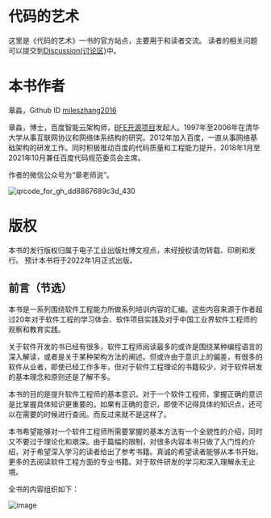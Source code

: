 # 代码的艺术

这里是《代码的艺术》一书的官方站点，主要用于和读者交流。
读者的相关问题可以提交到[Discussion(讨论区)](https://github.com/mileszhang2016/The-Art-of-Code/discussions)中。

# 本书作者

章淼，Github ID [mileszhang2016](https://github.com/mileszhang2016)

章淼，博士，百度智能云架构师，[BFE开源项目](https://github.com/bfenetworks/bfe)发起人。1997年至2006年在清华大学从事互联网协议和网络体系结构的研究。2012年加入百度，一直从事网络基础架构的研发工作。同时积极推动百度的代码质量和工程能力提升，2018年1月至2021年10月兼任百度代码规范委员会主席。

作者的微信公众号为“章老师说”。

![qrcode_for_gh_dd8867689c3d_430](https://user-images.githubusercontent.com/16986845/138805645-ef0ede05-0be7-4f2c-af4f-82bee34d3157.jpg)


# 版权

本书的发行版权归属于电子工业出版社博文视点，未经授权请勿转载、印刷和发行。
预计本书将于2022年1月正式出版。

## 前言（节选）
本书是一系列围绕软件工程能力所做系列培训内容的汇编。这些内容来源于作者超过20年对于软件工程的学习体会、软件项目实践及对于中国工业界软件工程师的观察和教育实践。

关于软件开发的书已经有很多，软件工程师阅读最多的或许是围绕某种编程语言的深入解读，或者是关于某种架构方法的阐述。但或许由于意识上的偏差，有很多的软件从业者，即使已经工作多年，但对于软件工程理论的书籍较少，对于软件研发的基本理念和原则还是了解不多。

本书的目的是提升软件工程师的基本意识。对于一个软件工程师，掌握正确的意识是比掌握具体知识更重要的。如果有正确的意识，即使不记得具体的知识点，还可以在需要的时候进行查阅。而反过来就不是这样了。

本书希望能够对一个软件工程师所需要掌握的基本方法有一个全貌性的介绍，同时又不要过于理论化和艰深。由于篇幅的限制，对很多内容本书只做了入门性的介绍，对于希望深入学习的读者给出了参考书籍。真诚的希望读者能够从本书开始，更多的去阅读软件工程方面的专业书籍。对于软件研发的学习和深入理解永无止境。

全书的内容组织如下：

![image](https://user-images.githubusercontent.com/16986845/138804858-028be6e2-532f-48d7-97f2-8f9d76b49714.png)

